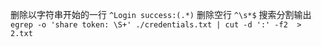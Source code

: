 删除以字符串开始的一行 `^Login success:(.*)`
删除空行 `^\s*$`
搜索分割输出 `egrep -o 'share token: \S+' ./credentials.txt | cut -d ':' -f2  > 2.txt`